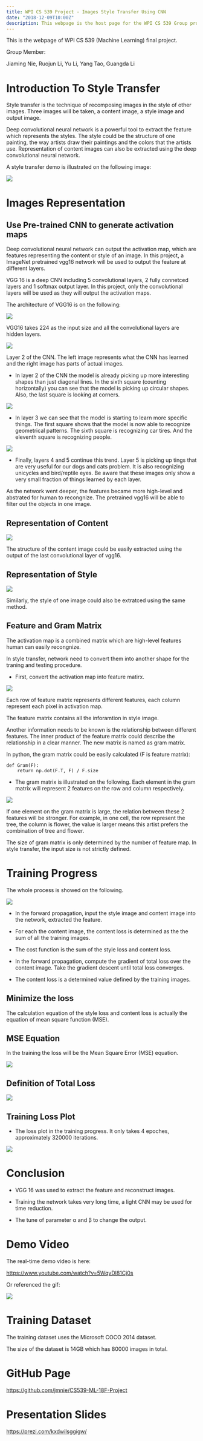 ```yaml
---
title: WPI CS 539 Project - Images Style Transfer Using CNN
date: "2018-12-09T10:00Z"
description: This webpage is the host page for the WPI CS 539 Group project 2018 Fall.
---
```



This is the webpage of WPI CS 539 (Machine Learning) final project.

Group Member:

Jiaming Nie, Ruojun Li, Yu Li, Yang Tao, Guangda Li

# Introduction To Style Transfer

Style transfer is the technique of recomposing images in the style of other images. Three images will be taken, a content image, a style image and output image.

Deep convolutional neural network is a powerful tool to extract the feature which represents the styles. The style could be the structure of one painting, the way artists draw their paintings and the colors that the artists use. Representation of content images can also be extracted using the deep convolutional neural network.

A style transfer demo is illustrated on the following image:

![](./images/uol_output.jpg)

# Images Representation

## Use Pre-trained CNN to generate activation maps

Deep convolutional neural network can output the activation map, which are features representing the content or style of an image. In this project, a ImageNet pretrained vgg16 network will be used to output the feature at different layers.

VGG 16 is a deep CNN including 5 convolutional layers, 2 fully connetced layers and 1 softmax output layer. In this project, only the convolutional layers will be used as they will output the activation maps.

The architecture of VGG16 is on the following:

![](./images/vgg16.png)

VGG16 takes 224 as the input size and all the convolutional layers are hidden layers.

![](./images/layer2.png)

Layer 2 of the CNN. The left image represents what the CNN has learned and the right image has parts of actual images.

* In layer 2 of the CNN the model is already picking up more interesting shapes than just diagonal lines. In the sixth square (counting horizontally) you can see that the model is picking up circular shapes. Also, the last square is looking at corners.


![](./images/layer3.png)

* In layer 3 we can see that the model is starting to learn more specific things. The first square shows that the model is now able to recognize geometrical patterns. The sixth square is recognizing car tires. And the eleventh square is recognizing people.

![](./images/layer5.png)

* Finally, layers 4 and 5 continue this trend. Layer 5 is picking up tings that are very useful for our dogs and cats problem. It is also recognizing unicycles and bird/reptile eyes. Be aware that these images only show a very small fraction of things learned by each layer.

As the network went deeper, the features became more high-level and abstrated for human to recongnize. The pretrained vgg16 will be able to filter out the objects in one image.

## Representation of Content

![](./images/rep_content.png)

The structure of the content image could be easily extracted using the output of the last convolutional layer of vgg16.

## Representation of Style

![](./images/rep_style.png)

Similarly, the style of one image could also be extratced using the same method.

## Feature and Gram Matrix

The activation map is a combined matrix which are high-level features human can easily recongnize.

In style transfer, network need to convert them into another shape for the traning and testing procedure.

* First, convert the activation map into feature matirx.

![](./images/feature_matrix.png)

Each row of feature matrix represents different features, each column represent each pixel in activation map.

The feature matrix contains all the inforamtion in style image.

Another information needs to be known is the relationship between different features. The inner product of the feature matrix could describe the relationship in a clear manner. The new matrix is named as gram matrix.

In python, the gram matrix could be easily calculated (F is feature matrix):

	
```
def Gram(F):
    return np.dot(F.T, F) / F.size
```

* The gram matrix is illustrated on the following. Each element in the gram matrix will represent 2 features on the row and column respectively.

![](./images/gram_matrix.png)

If one element on the gram matrix is large, the relation between these 2 features will be stronger. For example, in one cell, the row represent the tree, the column is flower, the value is larger means this artist prefers the combination of tree and flower.

The size of gram matrix is only determined by the number of feature map. In style transfer, the input size is not strictly defined.

# Training Progress

The whole process is showed on the following.

![](./images/style_transfer_sketch.png)

* In the forward propagation, input the style image and content image into the network, extracted the feature.

* For each the content image, the content loss is determined as the the sum of all the training images.

* The cost function is the sum of the style loss and content loss.

* In the forward propagation, compute the gradient of total loss over the content image. Take the gradient descent until total loss converges.

* The content loss is a determined value defined by the training images.

## Minimize the loss

The calculation equation of the style loss and content loss is actually the equation of mean square function (MSE).

## MSE Equation

In the training the loss will be the Mean Square Error (MSE) equation. 

![](./images/mse.jpg)

## Definition of Total Loss

![](./images/total.png)

## Training Loss Plot

* The loss plot in the training progress. It only takes 4 epoches, approximately 320000 iterations.

![](./images/loss_plot.png)

# Conclusion

* VGG 16 was used to extract the feature and reconstruct images.

* Training the network takes very long time, a light CNN may be used for time reduction.

* The tune of parameter α and β to change the output.

# Demo Video

The real-time demo video is here:

https://www.youtube.com/watch?v=5WqvDl81Cj0s

Or referenced the gif:

![](./images/demo.gif)


# Training Dataset
The training dataset uses the Microsoft COCO 2014 dataset.

The size of the dataset is 14GB which has 80000 images in total.

# GitHub Page
https://github.com/jmnie/CS539-ML-18F-Project

# Presentation Slides
https://prezi.com/kxdwilsggigw/
